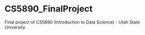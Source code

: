 # CS5890_FinalProject
Final project of CS5890 (Introduction to Data Science) - Utah State University.
